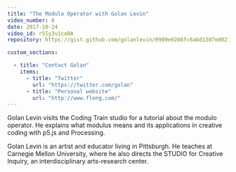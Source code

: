 ```yaml
---
title: "The Modulo Operator with Golan Levin"
video_number: 6
date: 2017-10-24
video_id: r5Iy3v1co0A
repository: https://gist.github.com/golanlevin/0909e9208fc6abd1307e8021a1995e1b

custom_sections:

  - title: "Contact Golan"
    items:
      - title: "Twitter"
        url: "https://twitter.com/golan"
      - title: "Personal website"
        url: "http://www.flong.com/"
---
```


Golan Levin visits the Coding Train studio for a tutorial about the modulo operator. He explains what modulus means and its applications in creative coding with p5.js and Processing.

Golan Levin is an artist and educator living in Pittsburgh. He teaches at Carnegie Mellon University, where he also directs the STUDIO for Creative Inquiry, an interdisciplinary arts-research center.
